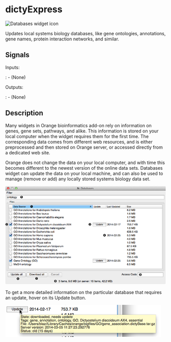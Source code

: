 dictyExpress
============

![Databases widget icon]

Updates local systems biology databases, like gene ontologies,
annotations, gene names, protein interaction networks, and similar.

Signals
-------

Inputs:

:   -   (None)

Outputs:

:   -   (None)

Description
-----------

Many widgets in Orange bioinformatics add-on rely on information on
genes, gene sets, pathways, and alike. This information is stored on
your local computer when the widget requires them for the first time.
The corresponding data comes from different web resources, and is either
preprocessed and then stored on Orange server, or accessed directly from
a dedicated web site.

Orange does not change the data on your local computer, and with time
this becomes different to the newest version of the online data sets.
Databases widget can update the data on your local machine, and can also
be used to manage (remove or add) any locally stored systems biology
data set.

![Databases widget]

To get a more detailed information on the particular database that
requires an update, hover on its Update button.

![Databases widget][1]

  [Databases widget icon]: ../../orangecontrib/bio/widgets/icons/Databases.svg
  [Databases widget]: images/databases-stamped.png
  [1]: images/databases-hover.png